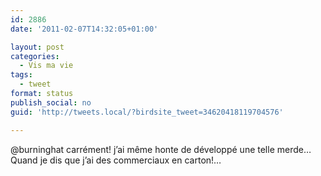 ```yaml
---
id: 2886
date: '2011-02-07T14:32:05+01:00'

layout: post
categories:
  - Vis ma vie
tags:
  - tweet
format: status
publish_social: no
guid: 'http://tweets.local/?birdsite_tweet=34620418119704576'

---
```


@burninghat carrément! j’ai même honte de développé une telle merde… Quand je dis que j’ai des commerciaux en carton!…